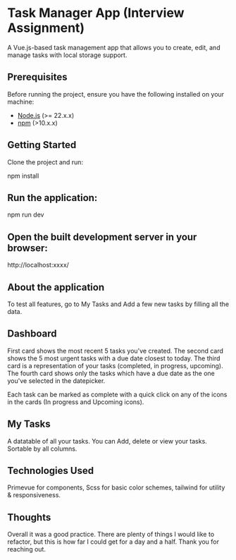 # Task Manager App (Interview Assignment)

A Vue.js-based task management app that allows you to create, edit, and manage tasks with local storage support.

## Prerequisites

Before running the project, ensure you have the following installed on your machine:

- [Node.js](https://nodejs.org/) (>= 22.x.x)
- [npm](https://www.npmjs.com/) (>10.x.x)

## Getting Started
Clone the project and run:

npm install

## Run the application:

npm run dev

## Open the built development server in your browser:

http://localhost:xxxx/


## About the application

To test all features, go to My Tasks and Add a few new tasks by filling all the data.

## Dashboard

First card shows the most recent 5 tasks you've created.
The second card shows the 5 most urgent tasks with a due date closest to today.
The third card is a representation of your tasks (completed, in progress, upcoming).
The fourth card shows only the tasks which have a due date as the one you've selected in the datepicker.

Each task can be marked as complete with a quick click on any of the icons in the cards (In progress and Upcoming icons).

## My Tasks

A datatable of all your tasks. You can Add, delete or view your tasks. Sortable by all columns.

## Technologies Used

Primevue for components,
Scss for basic color schemes,
tailwind for utility & responsiveness.

## Thoughts

Overall it was a good practice. There are plenty of things I would like to refactor, but this is how far I
could get for a day and a half. Thank you for reaching out.


